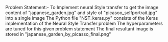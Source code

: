Problem Statement:- To Implement neural Style transfer to get the image content of "japanese_garden.jpg" and style of "picasoo_selfportrait.jpg" into a single image 
The Python file "NST_keras.py" consists of the Keras implementation of the Neural Style Transfer problem
The hyperparameters are tuned for this given problem statement
The final resultant image is stored in "japanese_garden_by_picasso_final.png"
